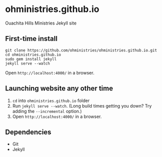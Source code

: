 # ohministries.github.io

Ouachita Hills Ministries Jekyll site

## First-time install

```
git clone https://github.com/ohministries/ohministries.github.io.git
cd ohministries.github.io
sudo gem install jekyll
jekyll serve --watch
```

Open `http://localhost:4000/` in a browser.

## Launching website any other time

1. `cd` into `ohministries.github.io` folder
2. Run `jekyll serve --watch`. (Long build times getting you down? Try adding the `--incremental` option.)
3. Open `http://localhost:4000/` in a browser.

## Dependencies

- Git
- Jekyll